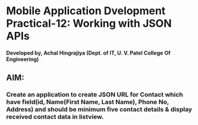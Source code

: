# Mobile Application Dvelopment Practical-12: Working with JSON APIs
#### Developed by, Achal Hingrajiya (Dept. of IT, U. V. Patel College Of Engineering)

## AIM: 
### Create an application to create JSON URL for Contact which have field(id, Name(First Name, Last Name), Phone No, Address) and should be minimum five contact details & display received contact data in listview. 

